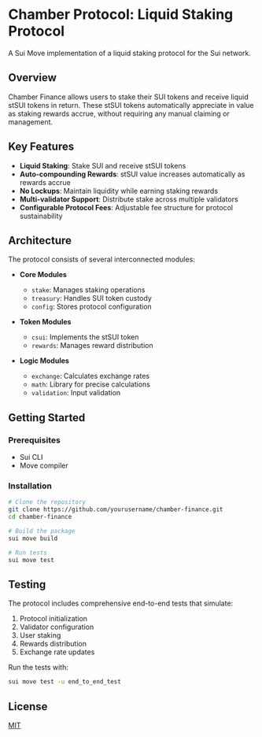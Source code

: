 # Chamber Protocol: Liquid Staking Protocol

A Sui Move implementation of a liquid staking protocol for the Sui network.

## Overview

Chamber Finance allows users to stake their SUI tokens and receive liquid stSUI tokens in return. These stSUI tokens automatically appreciate in value as staking rewards accrue, without requiring any manual claiming or management.

## Key Features

- **Liquid Staking**: Stake SUI and receive stSUI tokens
- **Auto-compounding Rewards**: stSUI value increases automatically as rewards accrue
- **No Lockups**: Maintain liquidity while earning staking rewards
- **Multi-validator Support**: Distribute stake across multiple validators
- **Configurable Protocol Fees**: Adjustable fee structure for protocol sustainability

## Architecture

The protocol consists of several interconnected modules:

- **Core Modules**
  - `stake`: Manages staking operations
  - `treasury`: Handles SUI token custody
  - `config`: Stores protocol configuration

- **Token Modules**
  - `csui`: Implements the stSUI token
  - `rewards`: Manages reward distribution

- **Logic Modules**
  - `exchange`: Calculates exchange rates
  - `math`: Library for precise calculations
  - `validation`: Input validation

## Getting Started

### Prerequisites

- Sui CLI
- Move compiler

### Installation

```bash
# Clone the repository
git clone https://github.com/yourusername/chamber-finance.git
cd chamber-finance

# Build the package
sui move build

# Run tests
sui move test
```

## Testing

The protocol includes comprehensive end-to-end tests that simulate:

1. Protocol initialization
2. Validator configuration
3. User staking
4. Rewards distribution
5. Exchange rate updates

Run the tests with:

```bash
sui move test -u end_to_end_test
```

## License

[MIT](LICENSE)
